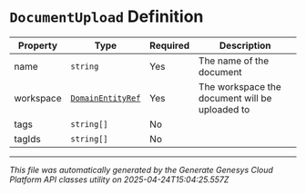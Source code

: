 # `DocumentUpload` Definition

| Property | Type | Required | Description |
|----------|------|----------|-------------|
| name | `string` | Yes | The name of the document |
| workspace | [`DomainEntityRef`](domainentityref-definition.md) | Yes | The workspace the document will be uploaded to |
| tags | `string[]` | No |  |
| tagIds | `string[]` | No |  |

---

*This file was automatically generated by the Generate Genesys Cloud Platform API classes utility on 2025-04-24T15:04:25.557Z*
